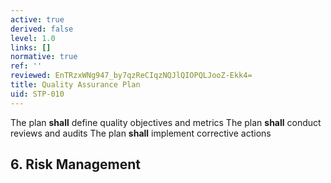 ```yaml
---
active: true
derived: false
level: 1.0
links: []
normative: true
ref: ''
reviewed: EnTRzxWNg947_by7qzReCIqzNQJlQIOPQLJooZ-Ekk4=
title: Quality Assurance Plan
uid: STP-010
---
```


The plan **shall** define quality objectives and metrics
The plan **shall** conduct reviews and audits
The plan **shall** implement corrective actions

## 6. Risk Management